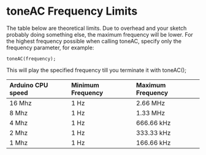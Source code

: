 # toneAC Frequency Limits #

The table below are theoretical limits. Due to overhead and your sketch probably doing something else, the maximum frequency will be lower. For the highest frequency possible when calling toneAC, specify only the frequency parameter, for example:

`toneAC(frequency);`

This will play the specified frequency till you terminate it with toneAC();

| **Arduino CPU speed** | **Minimum Frequency** | **Maximum Frequency** |
|:----------------------|:----------------------|:----------------------|
|16 Mhz                 |1 Hz                   |2.66 MHz               |
|8 Mhz                  |1 Hz                   |1.33 MHz               |
|4 Mhz                  |1 Hz                   |666.66 kHz             |
|2 Mhz                  |1 Hz                   |333.33 kHz             |
|1 Mhz                  |1 Hz                   |166.66 kHz             |